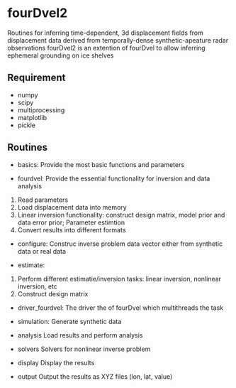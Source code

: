 # fourDvel2 
Routines for inferring time-dependent, 3d displacement fields from displacement data derived from temporally-dense synthetic-apeature radar observations
fourDvel2 is an extention of fourDvel to allow inferring ephemeral grounding on ice shelves

## Requirement
- numpy
- scipy
- multiprocessing
- matplotlib
- pickle


## Routines
- basics:
Provide the most basic functions and parameters

- fourdvel:
Provide the essential functionality for inversion and data analysis
1. Read parameters
2. Load displacement data into memory
3. Linear inversion functionality: construct design matrix, model prior and data error prior; Parameter estimtion
4. Convert results into different formats

- configure:
Construc inverse problem data vector either from synthetic data or real data

- estimate:
1. Perform different estimatie/inversion tasks: linear inversion, nonlinear inversion, etc
2. Construct design matrix

- driver_fourdvel:
The driver the of fourDvel which multithreads the task

- simulation:
Generate synthetic data

- analysis
Load results and perform analysis

- solvers
Solvers for nonlinear inverse problem

- display
Display the results

- output
Output the results as XYZ files (lon, lat, value)
